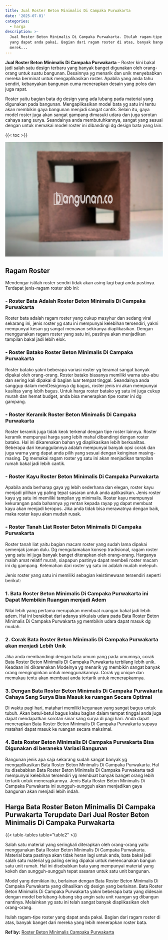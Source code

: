 ```yaml
---
title: Jual Roster Beton Minimalis Di Campaka Purwakarta
date: '2025-07-01'
categories:
  - harga
description: >-
  Jual Roster Beton Minimalis Di Campaka Purwakarta. Itulah ragam-tipe roster
  yang dapat anda pakai. Bagian dari ragam roster di atas, banyak banget dari
  merek...
---
```


**Jual Roster Beton Minimalis Di Campaka Purwakarta** – Roster kini bakal jadi salah satu design terbaru yang banyak banget digunakan oleh orang-orang untuk suatu bangunan. Desainnya yg menarik dan unik menyebabkan mereka berminat untuk mengaplikasikan roster. Apabila yang anda tahu sendiri, kebanyakan bangunan cuma menerapkan desain yang polos dan juga rapat.

Roster yaitu bagian bata dg design yang ada lubang pada material yang digunakan pada bangunan. Mengaplikasikan model bata yg satu ini tentu akan membikin gaya bangunan menjadi sangat cantik. Selain itu, gaya model roster juga akan sangat gampang dimasuki udara dan juga sorotan cahaya sang surya. Seandainya anda membutuhkannya, sangat yang sesuai dengan untuk memakai model roster ini dibandingi dg design bata yang lain.

{{< toc >}}

![Jual Roster Beton Minimalis Di Campaka Purwakarta](/images/bata-roster-minimalis-31.png)

## Ragam Roster

Mendengar istilah roster sendiri tidak akan asing lagi bagi anda pastinya. Terdapat jenis-ragam roster sbb ini:

### \- Roster Bata Adalah Roster Beton Minimalis Di Campaka Purwakarta

Roster bata adalah ragam roster yang cukup masyhur dan sedang viral sekarang ini, jenis roster yg satu ini mempunyai kelebihan tersendiri, yakni mempunyai kesan yg sangat menawan sekiranya diaplikasikan. Dengan menggunakan ragam roster yang satu ini, pastinya akan menjadikan tampilan bakal jadi lebih elok.

### \- Roster Batako Roster Beton Minimalis Di Campaka Purwakarta

Roster batako yakni beberapa variasi roster yg teramat sangat banyak dipakai oleh orang-orang. Roster batako biasanya memiliki warna abu-abu dan sering kali dipakai di bagian luar tempat tinggal. Seandainya anda sanggup dalam menDesignnya dg bagus, roster jenis ini akan mempunyai kualitas yang lebih bagus. Untuk harga roster batako yg satu ini juga cukup murah dan hemat budget, anda bisa menerapkan tipe roster ini dg gampang.

### \- Roster Keramik Roster Beton Minimalis Di Campaka Purwakarta

Roster keramik juga tidak keok terkenal dengan tipe roster lainnya. Roster keramik mempunyai harga yang lebih mahal dibandingi dengan roster batako. Hal ini dikarenakan bahan yg diaplikasikan lebih berkualitas. Beberapa dari keunggulannya adalah mempunyai banyak opsi corak dan juga warna yang dapat anda pilih yang sesuai dengan keinginan masing-masing. Dg memakai ragam roster yg satu ini akan menjadikan tampilan rumah bakal jadi lebih cantik.

### \- Roster Kayu Roster Beton Minimalis Di Campaka Purwakarta

Apabila anda berharap gaya yg lebih sederhana dan elegan, roster kayu menjadi pilihan yg paling tepat sasaran untuk anda aplikasikan. Jenis roster kayu yg satu ini memiliki tampilan yg minimalis. Roster kayu mempunyai kekurangan pada bahannya yg rentan kepada rayap yg dapat membuat kayu akan menjadi keropos. Jika anda tidak bisa merawatnya dengan baik, maka roster kayu akan mudah rusak.

### \- Roster Tanah Liat Roster Beton Minimalis Di Campaka Purwakarta

Roster tanah liat yaitu bagian macam roster yang sudah lama dipakai semenjak jaman dulu. Dg mengutamakan konsep tradisional, ragam roster yang satu ini juga banyak banget diterapkan oleh orang-orang. Harganya malah amat relatif murah, siapapun pastinya dapat membeli roster macam ini dg gampang. Kelemahan dari roster yg satu ini adalah mudah melepuh.

Jenis roster yang satu ini memiliki sebagian keistimewaan tersendiri seperti berikut:

### 1\. Bata Roster Beton Minimalis Di Campaka Purwakarta ini Dapat Membikin Ruangan menjadi Adem

Nilai lebih yang pertama merupakan membuat ruangan bakal jadi lebih adem. Hal ini berakibat dari adanya sirkulais udara pada Bata Roster Beton Minimalis Di Campaka Purwakarta yg membikin udara dapat masuk dg mudah.

### 2\. Corak Bata Roster Beton Minimalis Di Campaka Purwakarta akan menjadi Lebih Unik

Jika anda membandingi dengan bata umum yang pada umumnya, corak Bata Roster Beton Minimalis Di Campaka Purwakarta terbilang lebih unik. Keadaan ini dikarenakan Modelnya yg menarik yg membikin sangat banyak orang menginginkan untuk menggunakannya. Corak yg unique dan memukau tentu akan membuat anda tertarik untuk menerapkannya.

### 3\. Dengan Bata Roster Beton Minimalis Di Campaka Purwakarta Cahaya Sang Surya Bisa Masuk ke ruangan Secara Optimal

Di waktu pagi hari, matahari memiliki kegunaan yang sangat bagus untuk tubuh. Akan betul-betul bagus kalau bagian dalam tempat tinggal anda juga dapat mendapatkan sorotan sinar sang surya di pagi hari. Anda dapat menerapkan Bata Roster Beton Minimalis Di Campaka Purwakarta supaya matahari dapat masuk ke ruangan secara maksimal.

### 4\. Bata Roster Beton Minimalis Di Campaka Purwakarta Bisa Digunakan di beraneka Variasi Bangunan

Bangunan jenis apa saja sekarang sudah sangat banyak yg mengaplikasikan Bata Roster Beton Minimalis Di Campaka Purwakarta. Hal itu disebabkan Bata Roster Beton Minimalis Di Campaka Purwakarta tadi mempunyai kelebihan tersendiri yg membuat banyak banget orang lebih tertarik untuk menerapkannya. Jenis Bata Roster Beton Minimalis Di Campaka Purwakarta ini sungguh-sungguh akan menjadikan gaya bangunan akan menjadi lebih indah.

## Harga Bata Roster Beton Minimalis Di Campaka Purwakarta Terupdate Dari Jual Roster Beton Minimalis Di Campaka Purwakarta

{{< table-tables table="table2" >}}

Salah satu material yang seringkali diterapkan oleh orang-orang yaitu menggunakan Bata Roster Beton Minimalis Di Campaka Purwakarta. Material bata pastinya akan tidak heran lagi untuk anda, bata bakal jadi salah satu material yg paling sering dipakai untuk merencanakan bangun satu unit rumah. Hal ini disebabkan bata yang mempunyai material yang kokoh dan sungguh-sungguh tepat sasaran untuk satu unit bangunan.

Model yang demikian itu, berlainan dengan Bata Roster Beton Minimalis Di Campaka Purwakarta yang dihasilkan dg design yang berlainan. Bata Roster Beton Minimalis Di Campaka Purwakarta yakni beberapa bata yang didesain dengan model berlubang-lubang sbg angin satu unit ruangan yg dibangun nantinya. Melainkan yg satu ini telah sangat banyak diaplikasikan oleh orang-orang.

Itulah ragam-tipe roster yang dapat anda pakai. Bagian dari ragam roster di atas, banyak banget dari mereka yang lebih menerapkan roster bata.

**Ref by:** [Roster Beton Minimalis Campaka Purwakarta](https://id.wikipedia.org/wiki/Roster)

